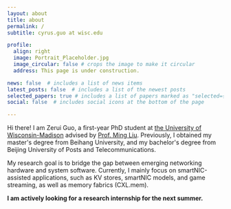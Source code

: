 ```yaml
---
layout: about
title: about
permalink: /
subtitle: cyrus.guo at wisc.edu

profile:
  align: right
  image: Portrait_Placeholder.jpg
  image_circular: false # crops the image to make it circular
  address: This page is under construction.

news: false  # includes a list of news items
latest_posts: false  # includes a list of the newest posts
selected_papers: true # includes a list of papers marked as "selected={true}"
social: false  # includes social icons at the bottom of the page

---
```


Hi there! I am Zerui Guo, a first-year PhD student at [the University of Wisconsin-Madison](https://www.cs.wisc.edu/) advised by [Prof. Ming Liu](https://pages.cs.wisc.edu/~mgliu/index.html).  Previously, I obtained my master's degree from Beihang University, and my bachelor's degree from Beijing University of Posts and Telecommunications.

My research goal is to bridge the gap between emerging networking hardware and system software. Currently, I mainly focus on smartNIC-assisted applications, such as KV stores, smartNIC models, and game streaming, as well as memory fabrics (CXL.mem).

**I am actively looking for a research internship for the next summer.**
